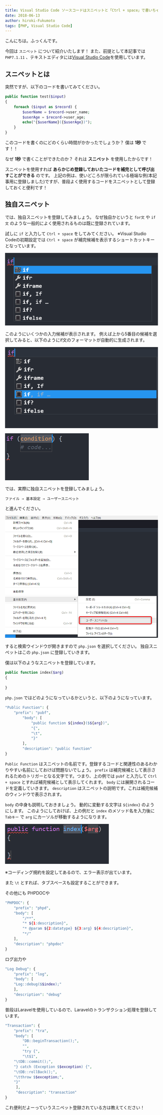 ```yaml
---
title: Visual Studio Code ソースコードはスニペットと「Ctrl + space」で書いちゃいなよ
date: 2018-06-13
author: hiroki-Fukumoto
tags: [PHP, Visual Studio Code]
---
```


こんにちは。ふっくんです。

今回は `スニペット` について紹介いたします！
また、前提として本記事では `PHP7.1.11` 、テキストエディタには[Visual Studio Code](https://code.visualstudio.com/)を使用しています。

## スニペットとは

突然ですが、以下のコードを書いてみてください。

```php
public function test($input)
{
    foreach ($input as $record) {
        $userName = $record->user_name;
        $userAge = $record->user_age;
        echo("{$userName}({$userAge})");
    }
}
```
このコードを書くのにどのくらい時間がかかったでしょうか？
僕は **1秒** です！！

なぜ **1秒** で書くことができたのか？
それは **スニペット** を使用したからです！

スニペットを使用すれば **あらかじめ登録しておいたコードを補完として呼び出すことができる** のです。
上記の例は、使いどころが限られている極端な例(本記事用に登録しました)ですが、普段よく使用するコードをスニペットとして登録しておくと便利です！

## 独自スニペット

では、独自スニペットを登録してみましょう。
なぜ独自かというと `for文` や `if文` のような一般的によく使用されるものは既に登録されています。

試しに `if` と入力して `Ctrl + space` をしてみてください。
※Visual Studio Codeの初期設定では `Ctrl + space` が補完候補を表示するショートカットキーとなっています。

![](images/vscode-snippet-1.png)

このようにいくつかの入力候補が表示されます。
例えば上から5番目の候補を選択してみると、以下のようにif文のフォーマットが自動的に生成されます。

![](images/vscode-snippet-2.png)

![](images/vscode-snippet-3.png)

では、実際に独自スニペットを登録してみましょう。
```
ファイル → 基本設定 → ユーザースニペット
```
と進んでください。

![](images/vscode-snippet-4.png)

すると検索ウインドウが開きますので `php.json` を選択してください。
独自スニペットはこの `php.json` に登録していきます。

僕は以下のようなスニペットを登録しています。
```php
public function index($arg)
{
    
}
```

`php.json` ではどのようになっているかというと、以下のようになっています。

```php
"Public Function": {
    "prefix": "pubf",
        "body": [
            "public function ${index}($${arg})",
            "{",
            "\t",
            "}"
        ],
        "description": "public function"
}
```

`Public Function` はスニペットの名前です。登録するコードと関連性のあるわかりやすい名前にしておけば問題ないでしょう。
`prefix` は補完候補として表示されるためのトリガーとなる文字です。つまり、上の例では `pubf` と入力して `Ctrl + space` とすれば補完候補として表示してくれます。
`body` には展開されるコードを定義していきます。
`description` はスニペットの説明です。これは補完候補のウィンドウで表示されます。

`body` の中身も説明しておきましょう。
動的に変動する文字は `${index}` のようにします。
このようにしておけば、上の例だと `index` のメソッド名を入力後に `Tabキー` で `arg` にカーソルが移動するようになります。

![](images/vscode-snippet-5.png)

※コーディング規約を設定してあるので、エラー表示が出ています。

また `\t` とすれば、タブスペースも設定することができます。

その他にも PHPDOCや
```php
"PHPDOC": {
    "prefix": "phpd",
    "body": [
        "/**",
        "* ${1:description}",
        "* @param ${2:datatype} ${3:arg} ${4:description}",
        "*/"
    ],
    "description": "phpdoc"
}
```

ログ出力や
```php
"Log Debug": {
    "prefix": "log",
    "body": [
    "Log::debug($$index);"
    ],
    "description": "debug"
}
```

普段はLaravelを使用しているので、Laravelのトランザクション処理を登録しています。
```php
"Transaction": {
    "prefix": "tra",
    "body": [
        "DB::beginTransaction();",
        "",
        "try {",
        "\t$1",
	"\tDB::commit();",
	"} catch (Exception $$exception) {",
	"\tDB::rollBack();",
	"\tthrow $$exception;",
	"}"
     ],
     "description": "transaction"
}
```

これ便利だよーっていうスニペット登録されている方は教えてください！
